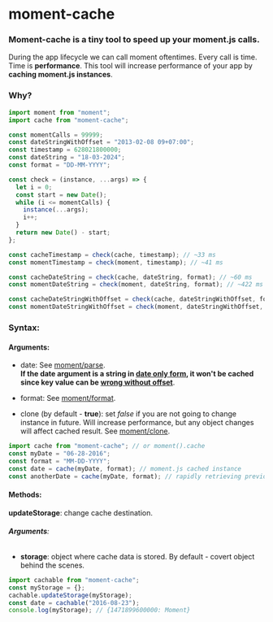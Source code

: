 # moment-cache

### Moment-cache is a tiny tool to speed up your moment.js calls.

During the app lifecycle we can call moment oftentimes. Every call is time. Time is **performance**. This tool will increase performance of your app by **caching moment.js instances**.

### Why?

```javascript
import moment from "moment";
import cache from "moment-cache";

const momentCalls = 99999;
const dateStringWithOffset = "2013-02-08 09+07:00";
const timestamp = 628021800000;
const dateString = "18-03-2024";
const format = "DD-MM-YYYY";

const check = (instance, ...args) => {
  let i = 0;
  const start = new Date();
  while (i <= momentCalls) {
    instance(...args);
    i++;
  }
  return new Date() - start;
};

const cacheTimestamp = check(cache, timestamp); // ~33 ms
const momentTimestamp = check(moment, timestamp); // ~41 ms

const cacheDateString = check(cache, dateString, format); // ~60 ms
const momentDateString = check(moment, dateString, format); // ~422 ms

const cacheDateStringWithOffset = check(cache, dateStringWithOffset, format); // ~71 ms
const momentDateStringWithOffset = check(moment, dateStringWithOffset, format); // ~408 ms

```

### Syntax:

#### Arguments:

- date: See [moment/parse](http://momentjs.com/docs/#/parsing/).
  <br/><b>If the date argument is a string in [date only form](https://developer.mozilla.org/en-US/docs/Web/JavaScript/Reference/Global_Objects/Date#:~:text=Date%2Donly%20form%3A%20YYYY%2C%20YYYY%2DMM%2C%20YYYY%2DMM%2DDD), it won't be cached since key value can be [wrong without offset](https://developer.mozilla.org/en-US/docs/Web/JavaScript/Reference/Global_Objects/Date#:~:text=When%20the%20time,Reality%20Issue)</b>.

- format: See [moment/format](http://momentjs.com/docs/#/parsing/string-format/).

- clone (by default - **true**): set _false_ if you are not going to change instance in future. Will increase performance, but any object changes will affect cached result. See [moment/clone](http://momentjs.com/docs/#/parsing/moment-clone/).

```javascript
import cache from "moment-cache"; // or moment().cache
const myDate = "06-28-2016";
const format = "MM-DD-YYYY";
const date = cache(myDate, format); // moment.js cached instance
const anotherDate = cache(myDate, format); // rapidly retrieving previously processed result from the cache
```

#### Methods:

**updateStorage**: change cache destination.

###### **Arguments**:

- **storage**: object where cache data is stored. By default - covert object behind the scenes.

```javascript
import cachable from "moment-cache";
const myStorage = {};
cachable.updateStorage(myStorage);
const date = cachable("2016-08-23");
console.log(myStorage); // {1471899600000: Moment}
```
